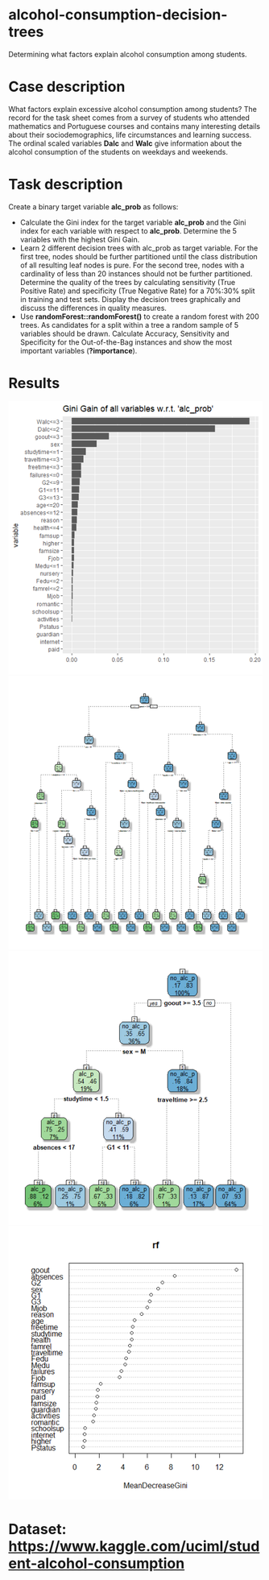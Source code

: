 # alcohol-consumption-decision-trees
Determining what factors explain alcohol consumption among students.

# Case description
What factors explain excessive alcohol consumption among students? The record for the task sheet
comes from a survey of students who attended mathematics and Portuguese courses and contains
many interesting details about their sociodemographics, life circumstances and learning success.
The ordinal scaled variables **Dalc** and **Walc** give information about the alcohol consumption of the
students on weekdays and weekends. 

# Task description
Create a binary target variable **alc_prob** as follows:
- Calculate the Gini index for the target variable **alc_prob** and the Gini index for each variable with respect to **alc_prob**. Determine the 5 variables with the highest Gini Gain.
- Learn 2 different decision trees with alc_prob as target variable. For the first tree, nodes should be further partitioned until the class distribution of all resulting leaf nodes is pure. For the second tree, nodes with a cardinality of less than 20 instances should not be further partitioned. Determine the quality of the trees by calculating sensitivity (True Positive Rate) and specificity (True Negative Rate) for a 70%:30% split in training and test sets. Display the decision trees graphically and discuss the differences in quality measures.
- Use **randomForest::randomForest()** to create a random forest with 200 trees. As candidates
for a split within a tree a random sample of 5 variables should be drawn. Calculate Accuracy,
Sensitivity and Specificity for the Out-of-the-Bag instances and show the most important
variables (**?importance**).

# Results
![](https://github.com/ranjiGT/alcohol-consumption-decision-trees/blob/main/GiniGain.png)
![](https://github.com/ranjiGT/alcohol-consumption-decision-trees/blob/main/DT.png)
![](https://github.com/ranjiGT/alcohol-consumption-decision-trees/blob/main/DT2.png)
![](https://github.com/ranjiGT/alcohol-consumption-decision-trees/blob/main/RF.png)

# Dataset: https://www.kaggle.com/uciml/student-alcohol-consumption
